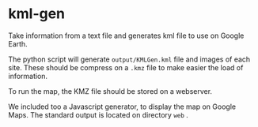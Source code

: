 # kml-gen
Take information from a text file and generates kml file to use on Google Earth.

The python script will generate `output/KMLGen.kml` file and images of each site. These should be compress on a `.kmz` file to make easier the load of information.

To run the map, the KMZ file should be stored on a webserver.

We included too a Javascript generator, to display the map on Google Maps. The standard output is located on directory `web` .



